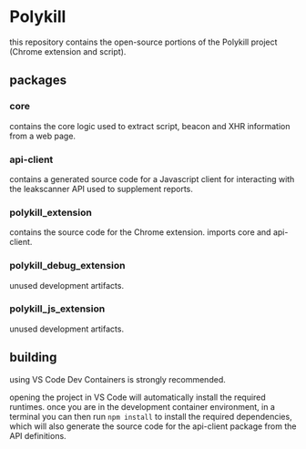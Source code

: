 # Polykill

this repository contains the open-source portions of the Polykill project (Chrome extension and script).

## packages

### core

contains the core logic used to extract script, beacon and XHR information from a web page.

### api-client

contains a generated source code for a Javascript client for interacting with the leakscanner API used to supplement reports.

### polykill_extension

contains the source code for the Chrome extension. imports core and api-client.

### polykill_debug_extension

unused development artifacts.

### polykill_js_extension

unused development artifacts.

## building

using VS Code Dev Containers is strongly recommended.

opening the project in VS Code will automatically install the required runtimes. once you are in the development container environment, in a terminal you can then run `npm install` to install the required dependencies, which will also generate the source code for the api-client package from the API definitions.
